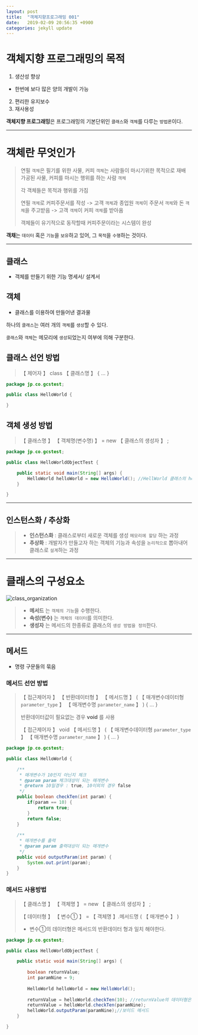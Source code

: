```yaml
---
layout: post
title:  "객체지향프로그래밍 001"
date:   2019-02-09 20:56:35 +0900
categories: jekyll update
---
```

# 객체지향 프로그래밍의 목적

 1. 생산성 향상
   * 한번에 보다 많은 양의 개발이 가능
 2. 편리한 유지보수
 3. 재사용성

 **객체지향 프로그래밍**은 프로그래밍의 기본단위인 `클래스`와 `객체`를 다루는 `방법론`이다.

---
  
  


# 객체란 무엇인가

>연필 `객체`은 필기를 위한 사물, 커피 `객체`는 사람들이 마시기위한 목적으로 재배 가공된 사물, 커피를 마시는 행위를 하는 사람 `객체`
>
>각 객체들은 목적과 행위를 가짐
>
>연필 `객체`로 커피주문서를 작성 -> 고객 `객체`과 종업원 `객체`이 주문서 `객체`와 돈 `객체`을 주고받음 -> 고객 `객체`이 커피 `객체`를 받아옴
>
>객체들이 유기적으로 동작할때 커피주문이라는 시스템이 완성



**객채**는 `데이터` 혹은 `기능`을 `보유`하고 있어, 그 `목적`을 `수행`하는 것이다.



---



## 클래스
  * 객체를 만들기 위한 기능 명세서/ 설계서

## 객체
 * 클래스를 이용하여 만들어낸 결과물

하나의 `클래스`는 여러 개의 `객체`를 `생성`할 수 있다.

`클래스`와 `객체`는 메모리에 `생성`되었는지 여부에 의해 구분한다.

## 클래스 선언 방법
> 【 제어자 】  class  【 클래스명 】  {    ...    }

```java
package jp.co.gcstest;

public class HelloWorld {

}
```

## 객체 생성 방법

> 【 클래스명 】  【 객체명(변수명) 】 = new 【 클래스의 생성자 】 ;

```java
package jp.co.gcstest;

public class HelloWorldObjectTest {

	public static void main(String[] args) {
		HelloWorld helloWorld = new HelloWorld(); //HellWorld 클래스의 helloWorld 객체가 메모리에 생성됨
	}

}
```

---


## 인스턴스화 / 추상화
> * **인스턴스화** : 클래스로부터 새로운 객체를 생성 `메모리에 할당` 하는 과정 
> * **추상화** : 개발자가 만들고자 하는 객체의 기능과 속성을 `논리적으로` 뽑아내어 클래스로 `설계`하는 과정 
  
---


# 클래스의 구성요소

![class_organization](https://user-images.githubusercontent.com/47468250/52521757-6c5e3600-2cbf-11e9-892a-087517fc404d.png)

> * __메서드__ 는 `객체의 기능`을 수행한다.
> * __속성(변수)__ 는 `객체의 데이터`를 의미한다.
> * __생성자__ 는 메서드의 한종류로 클래스의 `생성 방법을 정의`한다.

---

## 메서드
  * 명령 구문들의 묶음

### 메서드 선언 방법
> 【 접근제어자 】  【 반환데이터형 】 【 메서드명 】 ( 【 매개변수데이터형 `parameter_type` 】 【 매개변수명 `parameter_name` 】 ) { ... }
>
>
> 반환데이터값이 필요없는 경우 __void__ 를 사용
>
>【 접근제어자 】  void 【 메서드명 】 ( 【 매개변수데이터형 `parameter_type` 】 【 매개변수명 `parameter_name` 】 ) { ... }
>
```java
package jp.co.gcstest;

public class HelloWorld {

	/**
	 * 매개변수가 10인지 아닌지 체크
	 * @param param 체크대상이 되는 매개변수
	 * @return 10일경우 : true, 10이외의 경우 false
	 */
	public boolean checkTen(int param) {
		if(param == 10) {
			return true;
		}
		return false;
	}
	
	/**
	 * 매개변수를 출력
	 * @param param 출력대상이 되는 매개변수
	 */
	public void outputParam(int param) {
		System.out.print(param);
	}
}
```


### 메서드 사용방법
> 【 클래스명 】  【 객체명 】 = new 【 클래스의 생성자 】 ;
>
> 【 데이터형 】  【 변수① 】 = 【 객체명 】.메서드명 ( 【 매개변수 】 )
> * 변수①의 데이터형은 메서드의 반환데이터 형과 일치 해야한다.

```java
package jp.co.gcstest;

public class HelloWorldObjectTest {

	public static void main(String[] args) {
		
		boolean returnValue;
		int paramNine = 9;
		
		HelloWorld helloWorld = new HelloWorld();
		
		returnValue = helloWorld.checkTen(10); //returnValue의 데이터형은 checkTen메서드의 반환데이터형과 일치해야
		returnValue = helloWorld.checkTen(paramNine);
		helloWorld.outputParam(paramNine);//보이드 메서드
	}

}

```